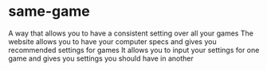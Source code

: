 # same-game
A way that allows you to have a consistent setting over all your games
The website allows you to have your computer specs and gives you recommended settings for games
It allows you to input your settings for one game and gives you settings you should have in another
